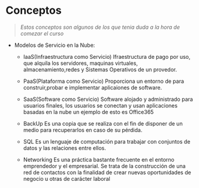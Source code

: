 # Conceptos

> *Estos conceptos son algunos de los que tenia duda a la hora de comezar el curso*

- Modelos de Servicio en la Nube:
  - IaaS(Infraestructura como Servicio)
   Ifraestructura de pago por uso, que alquila los servidores, maquinas virtuales, almacenamiento,redes y Sistemas Operativos de un provedor.
  
  - PaaS(Plataforma como Servicio)
   Proporciona un entorno de para construir,probar e implementar aplicaiones de software.
  
  - SaaS(Software como Servicio)
   Software alojado y administrado para usuarios finales, los usuarios se conectan y usan aplicaciones basadas en la nube un ejemplo de esto es Office365
  
  - BackUp
   Es una copia que se realiza con el fin de disponer de un medio para recuperarlos en caso de su pérdida.
  
  - SQL
   Es un lenguaje de computación para trabajar con conjuntos de datos y las relaciones entre ellos.
  
  - Networking 
   Es una práctica bastante frecuente en el entorno emprendedor y el empresarial. Se trata de la construcción de una red de contactos con la finalidad de crear nuevas oportunidades   de negocio u otras de carácter laboral
